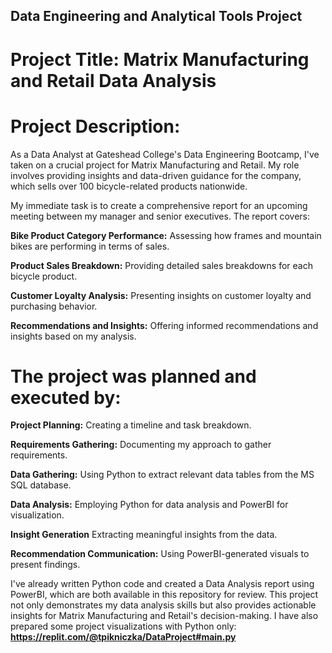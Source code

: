 
## Data Engineering and Analytical Tools Project

# Project Title: Matrix Manufacturing and Retail Data Analysis

# Project Description:

As a Data Analyst at Gateshead College's Data Engineering Bootcamp, I've taken on a crucial project for Matrix Manufacturing and Retail. My role involves providing insights and data-driven guidance for the company, which sells over 100 bicycle-related products nationwide.

My immediate task is to create a comprehensive report for an upcoming meeting between my manager and senior executives. The report covers:

**Bike Product Category Performance:** Assessing how frames and mountain bikes are performing in terms of sales.

**Product Sales Breakdown:** Providing detailed sales breakdowns for each bicycle product.

**Customer Loyalty Analysis:** Presenting insights on customer loyalty and purchasing behavior.

**Recommendations and Insights:** Offering informed recommendations and insights based on my analysis.

# The project was planned and executed by:

**Project Planning:** 
Creating a timeline and task breakdown.

**Requirements Gathering:** 
Documenting my approach to gather requirements.

**Data Gathering:** 
Using Python to extract relevant data tables from the MS SQL database.

**Data Analysis:** 
Employing Python for data analysis and PowerBI for visualization.

**Insight Generation**
Extracting meaningful insights from the data.

**Recommendation Communication:** 
Using PowerBI-generated visuals to present findings.

I've already written Python code and created a Data Analysis report using PowerBI, which are both available in this repository for review. This project not only demonstrates my data analysis skills but also provides actionable insights for Matrix Manufacturing and Retail's decision-making.
I have also prepared some project visualizations with Python only: **https://replit.com/@tpikniczka/DataProject#main.py**
